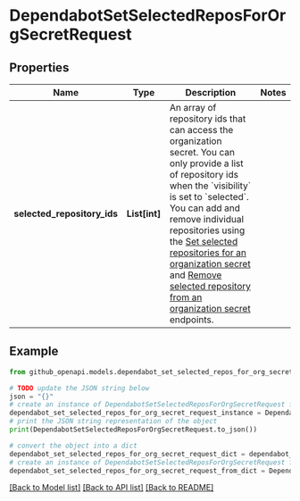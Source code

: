 # DependabotSetSelectedReposForOrgSecretRequest


## Properties

Name | Type | Description | Notes
------------ | ------------- | ------------- | -------------
**selected_repository_ids** | **List[int]** | An array of repository ids that can access the organization secret. You can only provide a list of repository ids when the &#x60;visibility&#x60; is set to &#x60;selected&#x60;. You can add and remove individual repositories using the [Set selected repositories for an organization secret](https://docs.github.com/rest/dependabot/secrets#set-selected-repositories-for-an-organization-secret) and [Remove selected repository from an organization secret](https://docs.github.com/rest/dependabot/secrets#remove-selected-repository-from-an-organization-secret) endpoints. | 

## Example

```python
from github_openapi.models.dependabot_set_selected_repos_for_org_secret_request import DependabotSetSelectedReposForOrgSecretRequest

# TODO update the JSON string below
json = "{}"
# create an instance of DependabotSetSelectedReposForOrgSecretRequest from a JSON string
dependabot_set_selected_repos_for_org_secret_request_instance = DependabotSetSelectedReposForOrgSecretRequest.from_json(json)
# print the JSON string representation of the object
print(DependabotSetSelectedReposForOrgSecretRequest.to_json())

# convert the object into a dict
dependabot_set_selected_repos_for_org_secret_request_dict = dependabot_set_selected_repos_for_org_secret_request_instance.to_dict()
# create an instance of DependabotSetSelectedReposForOrgSecretRequest from a dict
dependabot_set_selected_repos_for_org_secret_request_from_dict = DependabotSetSelectedReposForOrgSecretRequest.from_dict(dependabot_set_selected_repos_for_org_secret_request_dict)
```
[[Back to Model list]](../README.md#documentation-for-models) [[Back to API list]](../README.md#documentation-for-api-endpoints) [[Back to README]](../README.md)


